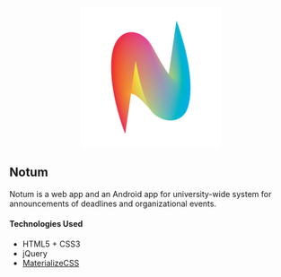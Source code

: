 <p align="center">
	<img src="https://github.com/rrsilaya/Notum/raw/master/assets/img/logo/notum.png" height="250px" alt="Notum-Logo">
</p>

## Notum
Notum is a web app and an Android app for university-wide system for announcements of deadlines and organizational events.

#### Technologies Used
* HTML5 + CSS3
* jQuery
* [MaterializeCSS](http://materializecss.com)
